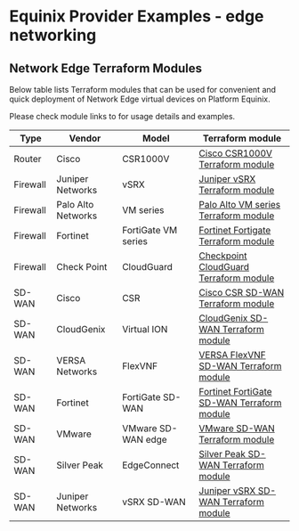 # Equinix Provider Examples - edge networking

## Network Edge Terraform Modules

Below table lists Terraform modules that can be used for convenient and
quick deployment of Network Edge virtual devices on Platform Equinix.

Please check module links to for usage details and examples.

| Type    | Vendor | Model    | Terraform module      |
|----------|--------------------|---------------------|----------------------------------|
| Router   | Cisco              | CSR1000V            | [Cisco CSR1000V Terraform module](https://registry.terraform.io/modules/equinix/csr1000v/equinix/latest) |
| Firewall | Juniper Networks   | vSRX                | [Juniper vSRX Terraform module](https://registry.terraform.io/modules/equinix/vsrx/equinix/latest) |
| Firewall | Palo Alto Networks | VM series           | [Palo Alto VM series Terraform module](https://registry.terraform.io/modules/equinix/pa-vm/equinix/latest) |
| Firewall | Fortinet           | FortiGate VM series | [Fortinet Fortigate Terraform module](https://registry.terraform.io/modules/equinix/fortigate/equinix/latest) |
| Firewall | Check Point        | CloudGuard          | [Checkpoint CloudGuard Terraform module](https://registry.terraform.io/modules/equinix/cloudguard/equinix/latest) |
| SD-WAN   | Cisco              | CSR                 | [Cisco CSR SD-WAN Terraform module](https://registry.terraform.io/modules/equinix/csr-sdwan/equinix/latest) |
| SD-WAN   | CloudGenix         | Virtual ION         | [CloudGenix SD-WAN Terraform module](https://registry.terraform.io/modules/equinix/cloudgenix-sdwan/equinix/latest) |
| SD-WAN   | VERSA Networks     | FlexVNF             | [VERSA FlexVNF SD-WAN Terraform module](https://registry.terraform.io/modules/equinix/versa-flexvnf/equinix/latest) |
| SD-WAN   | Fortinet           | FortiGate SD-WAN    | [Fortinet FortiGate SD-WAN Terraform module](https://registry.terraform.io/modules/equinix/fortigate-sdwan/equinix/latest) |
| SD-WAN   | VMware             | VMware SD-WAN edge  | [VMware SD-WAN Terraform module](https://registry.terraform.io/modules/equinix/vmware-sdwan/equinix/latest) |
| SD-WAN   | Silver Peak        | EdgeConnect         | [Silver Peak SD-WAN Terraform module](https://registry.terraform.io/modules/equinix/silverpeak-sdwan/equinix/latest) |
| SD-WAN   | Juniper Networks   | vSRX SD-WAN         | [Juniper vSRX SD-WAN Terraform module](https://registry.terraform.io/modules/equinix/vsrx-sdwan/equinix/latest) |
